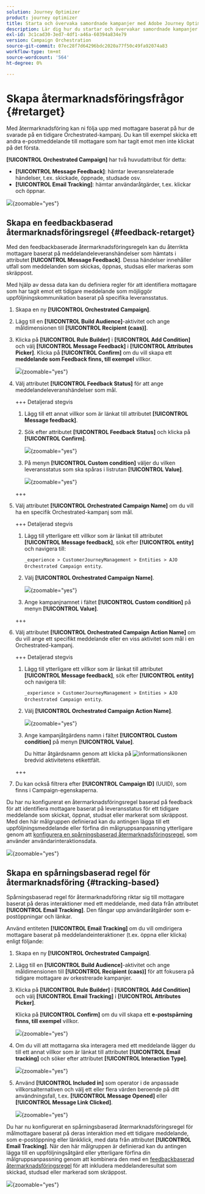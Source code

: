```yaml
---
solution: Journey Optimizer
product: journey optimizer
title: Starta och övervaka samordnade kampanjer med Adobe Journey Optimizer
description: Lär dig hur du startar och övervakar samordnade kampanjer med Adobe Journey Optimizer.
exl-id: 3c1cad30-3ed7-4df1-a46a-60394a834e79
version: Campaign Orchestration
source-git-commit: 07ec28f7d64296bdc2020a77f50c49fa92074a83
workflow-type: tm+mt
source-wordcount: '564'
ht-degree: 0%

---
```



# Skapa återmarknadsföringsfrågor {#retarget}

Med återmarknadsföring kan ni följa upp med mottagare baserat på hur de svarade på en tidigare Orchestrated-kampanj. Du kan till exempel skicka ett andra e-postmeddelande till mottagare som har tagit emot men inte klickat på det första.

**[!UICONTROL Orchestrated Campaign]** har två huvudattribut för detta:

* **[!UICONTROL Message Feedback]**: hämtar leveransrelaterade händelser, t.ex. skickade, öppnade, studsade osv.
* **[!UICONTROL Email Tracking]**: hämtar användaråtgärder, t.ex. klickar och öppnar.

![](assets/do-not-localize/retarget-schema.png){zoomable="yes"}


## Skapa en feedbackbaserad återmarknadsföringsregel {#feedback-retarget}

Med den feedbackbaserade återmarknadsföringsregeln kan du återrikta mottagare baserat på meddelandeleveranshändelser som hämtats i attributet **[!UICONTROL Message Feedback]**. Dessa händelser innehåller utfall som meddelanden som skickas, öppnas, studsas eller markeras som skräppost.

Med hjälp av dessa data kan du definiera regler för att identifiera mottagare som har tagit emot ett tidigare meddelande som möjliggör uppföljningskommunikation baserat på specifika leveransstatus.

1. Skapa en ny **[!UICONTROL Orchestrated Campaign]**.

1. Lägg till en **[!UICONTROL Build Audience]**-aktivitet och ange måldimensionen till **[!UICONTROL Recipient (caas)]**.

1. Klicka på **[!UICONTROL Rule Builder]** i **[!UICONTROL Add Condition]** och välj **[!UICONTROL Message Feedback]** i **[!UICONTROL Attributes Picker]**. Klicka på **[!UICONTROL Confirm]** om du vill skapa ett **meddelande som Feedback finns, till exempel** villkor.

   ![](assets/retarget_1.png){zoomable="yes"}

1. Välj attributet **[!UICONTROL Feedback Status]** för att ange meddelandeleveranshändelser som mål.

   +++ Detaljerad stegvis

   1. Lägg till ett annat villkor som är länkat till attributet **[!UICONTROL Message feedback]**.

   1. Sök efter attributet **[!UICONTROL Feedback Status]** och klicka på **[!UICONTROL Confirm]**.

      ![](assets/retarget_3.png){zoomable="yes"}

   1. På menyn **[!UICONTROL Custom condition]** väljer du vilken leveransstatus som ska spåras i listrutan **[!UICONTROL Value]**.

      ![](assets/retarget_4.png){zoomable="yes"}

   +++

1. Välj attributet **[!UICONTROL Orchestrated Campaign Name]** om du vill ha en specifik Orchestrated-kampanj som mål.

   +++ Detaljerad stegvis

   1. Lägg till ytterligare ett villkor som är länkat till attributet **[!UICONTROL Message feedback]**, sök efter **[!UICONTROL entity]** och navigera till:

      `_experience > CustomerJourneyManagement > Entities > AJO Orchestrated Campaign entity`.

   1. Välj **[!UICONTROL Orchestrated Campaign Name]**.

      ![](assets/retarget_5.png){zoomable="yes"}

   1. Ange kampanjnamnet i fältet **[!UICONTROL Custom condition]** på menyn **[!UICONTROL Value]**.

   +++

1. Välj attributet **[!UICONTROL Orchestrated Campaign Action Name]** om du vill ange ett specifikt meddelande eller en viss aktivitet som mål i en Orchestrated-kampanj.

   +++ Detaljerad stegvis

   1. Lägg till ytterligare ett villkor som är länkat till attributet **[!UICONTROL Message feedback]**, sök efter **[!UICONTROL entity]** och navigera till:

      `_experience > CustomerJourneyManagement > Entities > AJO Orchestrated Campaign entity`.

   1. Välj **[!UICONTROL Orchestrated Campaign Action Name]**.

      ![](assets/retarget_6.png){zoomable="yes"}

   1. Ange kampanjåtgärdens namn i fältet **[!UICONTROL Custom condition]** på menyn **[!UICONTROL Value]**.

      Du hittar åtgärdsnamn genom att klicka på ![informationsikonen](assets/do-not-localize/info-icon.svg) bredvid aktivitetens etikettfält.

   +++

1. Du kan också filtrera efter **[!UICONTROL Campaign ID]** (UUID), som finns i Campaign-egenskaperna.

Du har nu konfigurerat en återmarknadsföringsregel baserad på feedback för att identifiera mottagare baserat på leveransstatus för ett tidigare meddelande som skickat, öppnat, studsat eller markerat som skräppost. Med den här målgruppen definierad kan du antingen lägga till ett uppföljningsmeddelande eller förfina din målgruppsanpassning ytterligare genom att [konfigurera en spårningsbaserad återmarknadsföringsregel](#tracking-based), som använder användarinteraktionsdata.

![](assets/retarget_9.png){zoomable="yes"}


## Skapa en spårningsbaserad regel för återmarknadsföring {#tracking-based}

Spårningsbaserad regel för återmarknadsföring riktar sig till mottagare baserat på deras interaktioner med ett meddelande, med data från attributet **[!UICONTROL Email Tracking]**. Den fångar upp användaråtgärder som e-postöppningar och länkar.

Använd entiteten **[!UICONTROL Email Tracking]** om du vill omdirigera mottagare baserat på meddelandeinteraktioner (t.ex. öppna eller klicka) enligt följande:

1. Skapa en ny **[!UICONTROL Orchestrated Campaign]**.

1. Lägg till en **[!UICONTROL Build Audience]**-aktivitet och ange måldimensionen till **[!UICONTROL Recipient (caas)]** för att fokusera på tidigare mottagare av orkestrerade kampanjer.

1. Klicka på **[!UICONTROL Rule Builder]** i **[!UICONTROL Add Condition]** och välj **[!UICONTROL Email Tracking]** i **[!UICONTROL Attributes Picker]**.

   Klicka på **[!UICONTROL Confirm]** om du vill skapa ett **e-postspårning finns, till exempel** villkor.

   ![](assets/retarget_2.png){zoomable="yes"}

1. Om du vill att mottagarna ska interagera med ett meddelande lägger du till ett annat villkor som är länkat till attributet **[!UICONTROL Email tracking]** och söker efter attributet **[!UICONTROL Interaction Type]**.

   ![](assets/retarget_7.png){zoomable="yes"}

1. Använd **[!UICONTROL Included in]** som operator i de anpassade villkorsalternativen och välj ett eller flera värden beroende på ditt användningsfall, t.ex. **[!UICONTROL Message Opened]** eller **[!UICONTROL Message Link Clicked]**.

   ![](assets/retarget_8.png){zoomable="yes"}

Du har nu konfigurerat en spårningsbaserad återmarknadsföringsregel för målmottagare baserat på deras interaktion med ett tidigare meddelande, som e-postöppning eller länkklick, med data från attributet **[!UICONTROL Email Tracking]**. När den här målgruppen är definierad kan du antingen lägga till en uppföljningsåtgärd eller ytterligare förfina din målgruppsanpassning genom att kombinera den med en [feedbackbaserad återmarknadsföringsregel](#feedback-retarget) för att inkludera meddelanderesultat som skickad, studsad eller markerad som skräppost.


![](assets/retarget_10.png){zoomable="yes"}

